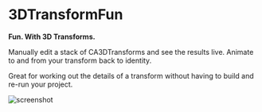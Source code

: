 3DTransformFun
==============

**Fun. With 3D Transforms.** 

Manually edit a stack of CA3DTransforms and see the results live. Animate to and from your transform back to identity. 

Great for working out the details of a transform without having to build and re-run your project. 

![screenshot](http://commandshift.co.uk/images/transformsDemoScreenshot.png)
